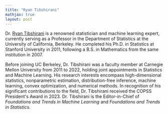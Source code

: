 ```yaml
---
title: "Ryan Tibshirani"
mathjax: true
layout: post
---
```


Dr. [Ryan Tibshirani](https://www.stat.berkeley.edu/~ryantibs/) is a renowned statistician and machine learning expert, currently serving as a Professor in the Department of Statistics at the University of California, Berkeley. He completed his Ph.D. in Statistics at Stanford University in 2011, following a B.S. in Mathematics from the same institution in 2007. 

Before joining UC Berkeley, Dr. Tibshirani was a faculty member at Carnegie Mellon University from 2011 to 2022, holding joint appointments in Statistics and Machine Learning. His research interests encompass high-dimensional statistics, nonparametric estimation, distribution-free inference, machine learning, convex optimization, and numerical methods. In recognition of his significant contributions to the field, Dr. Tibshirani received the COPSS President's Award in 2023. Dr. Tibshirani is the Editor-in-Chief of *Foundations and Trends in Machine Learning* and *Foundations and Trends in Statistics*.